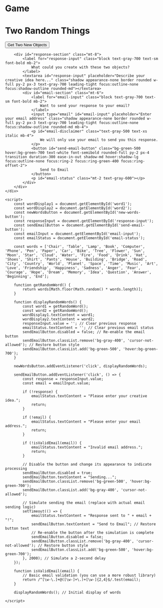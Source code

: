 # Game

<!DOCTYPE html>
<html lang="en">
<head>
    <meta charset="UTF-8">
    <meta name="viewport" content="width=device-width, initial-scale=1.0">
    <title>The Right Brain Game</title>
    <script src="https://cdn.tailwindcss.com"></script>
    <link href="https://fonts.googleapis.com/css2?family=Inter:wght@400;600&display=swap" rel="stylesheet">
    <style>
        body {
            font-family: 'Inter', sans-serif;
        }
    </style>
</head>
<body class="bg-gradient-to-r from-purple-400 to-blue-500 h-screen flex justify-center items-center p-4">
    <div class="bg-white rounded-lg shadow-xl p-8 w-full max-w-2xl text-center">
        <h1 class="text-2xl font-semibold text-gray-800 mb-6">Two Random Things</h1>
        <div id="word-display" class="flex justify-center items-center gap-4 mb-6">
            <div id="word1" class="bg-indigo-200 text-indigo-700 px-4 py-2 rounded-md text-lg font-medium shadow-md"></div>
            <div id="word2" class="bg-indigo-200 text-indigo-700 px-4 py-2 rounded-md text-lg font-medium shadow-md"></div>
        </div>
        <button id="new-words-button" class="bg-gradient-to-r from-pink-500 to-purple-600 hover:from-pink-600 hover:to-purple-700 text-white font-semibold rounded-full py-3 px-6 transition duration-300 ease-in-out shadow-md hover:shadow-lg focus:outline-none focus:ring-2 focus:ring-purple-400 focus:ring-offset-2">
            Get Two New Objects
        </button>

        <div id="response-section" class="mt-8">
            <label for="response-input" class="block text-gray-700 text-sm font-bold mb-2">
                What could you create with these two objects?
            </label>
            <textarea id="response-input" placeholder="Describe your creative idea here..." class="shadow appearance-none border rounded w-full py-2 px-3 text-gray-700 leading-tight focus:outline-none focus:shadow-outline rounded-md"></textarea>
            <div id="email-section" class="mt-6">
                <label for="email-input" class="block text-gray-700 text-sm font-bold mb-2">
                    Want to send your response to your email?
                </label>
                <input type="email" id="email-input" placeholder="Enter your email address" class="shadow appearance-none border rounded w-full py-2 px-3 text-gray-700 leading-tight focus:outline-none focus:shadow-outline rounded-md mb-4">
                <p id="email-disclaimer" class="text-gray-500 text-xs italic mb-4">
                    We will only use your email to send you this response.
                </p>
                <button id="send-email-button" class="bg-green-500 hover:bg-green-700 text-white font-semibold rounded-full py-2 px-4 transition duration-300 ease-in-out shadow-md hover:shadow-lg focus:outline-none focus:ring-2 focus:ring-green-400 focus:ring-offset-2">
                    Send to Email
                </button>
                <p id="email-status" class="mt-2 text-gray-600"></p>
            </div>
        </div>
    </div>

    <script>
        const wordDisplay1 = document.getElementById('word1');
        const wordDisplay2 = document.getElementById('word2');
        const newWordsButton = document.getElementById('new-words-button');
        const responseInput = document.getElementById('response-input');
        const sendEmailButton = document.getElementById('send-email-button');
        const emailInput = document.getElementById('email-input');
        const emailStatus = document.getElementById('email-status');

        const words = ['Chair', 'Table', 'Lamp', 'Book', 'Computer', 'Phone', 'Pen', 'Paper', 'Car', 'Bike', 'Tree', 'Flower', 'Sun', 'Moon', 'Star', 'Cloud', 'Water', 'Fire', 'Food', 'Drink', 'Hat', 'Shoes', 'Shirt', 'Pants', 'House', 'Building', 'Bridge', 'Road', 'City', 'Country', 'World', 'Planet', 'Space', 'Time', 'Music', 'Art', 'Love', 'Friendship', 'Happiness', 'Sadness', 'Anger', 'Fear', 'Courage', 'Hope', 'Dream', 'Memory', 'Idea', 'Question', 'Answer', 'Beginning', 'End'];

        function getRandomWord() {
            return words[Math.floor(Math.random() * words.length)];
        }

        function displayRandomWords() {
            const word1 = getRandomWord();
            const word2 = getRandomWord();
            wordDisplay1.textContent = word1;
            wordDisplay2.textContent = word2;
            responseInput.value = ''; // Clear previous response
            emailStatus.textContent = ''; // Clear previous email status
            sendEmailButton.disabled = false; // Re-enable the email button
            sendEmailButton.classList.remove('bg-gray-400', 'cursor-not-allowed'); // Restore button style
            sendEmailButton.classList.add('bg-green-500', 'hover:bg-green-700');
        }

        newWordsButton.addEventListener('click', displayRandomWords);

        sendEmailButton.addEventListener('click', () => {
            const response = responseInput.value;
            const email = emailInput.value;

            if (!response) {
                emailStatus.textContent = "Please enter your creative idea.";
                return;
            }

            if (!email) {
                emailStatus.textContent = "Please enter your email address.";
                return;
            }

            if (!isValidEmail(email)) {
                emailStatus.textContent = "Invalid email address.";
                return;
            }

            // Disable the button and change its appearance to indicate processing
            sendEmailButton.disabled = true;
            sendEmailButton.textContent = "Sending...";
            sendEmailButton.classList.remove('bg-green-500', 'hover:bg-green-700');
            sendEmailButton.classList.add('bg-gray-400', 'cursor-not-allowed');

            // Simulate sending the email (replace with actual email sending logic)
            setTimeout(() => {
                emailStatus.textContent = "Response sent to " + email + "!";
                sendEmailButton.textContent = "Send to Email"; // Restore button text
                // Re-enable the button after the simulation is complete
                sendEmailButton.disabled = false;
                sendEmailButton.classList.remove('bg-gray-400', 'cursor-not-allowed'); // Restore button style
                sendEmailButton.classList.add('bg-green-500', 'hover:bg-green-700');
            }, 2000); // Simulate a 2-second delay
        });

        function isValidEmail(email) {
            // Basic email validation (you can use a more robust library)
            return /^[\w-\.]+@([\w-]+\.)+[\w-]{2,4}$/.test(email);
        }

        displayRandomWords(); // Initial display of words

    </script>
</body>
</html>
